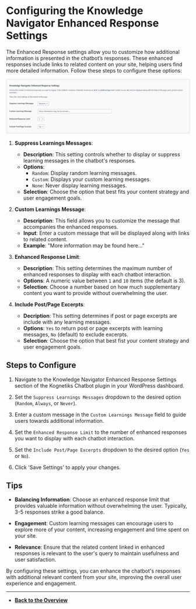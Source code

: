 # Configuring the Knowledge Navigator Enhanced Response Settings

The Enhanced Response settings allow you to customize how additional information is presented in the chatbot’s responses. These enhanced responses include links to related content on your site, helping users find more detailed information. Follow these steps to configure these options:

![Knowledge Navigator Enhanced Response Setting](knowledge-navigator-enhanced-response-settings.png)

1. **Suppress Learnings Messages**:
   - **Description**: This setting controls whether to display or suppress learning messages in the chatbot's responses.
   - **Options**: 
     - `Random`: Display random learning messages.
     - `Custom`: Displays your custom learning messages.
     - `None`: Never display learning messages.
   - **Selection**: Choose the option that best fits your content strategy and user engagement goals.

2. **Custom Learnings Message**:
   - **Description**: This field allows you to customize the message that accompanies the enhanced responses.
   - **Input**: Enter a custom message that will be displayed along with links to related content.
   - **Example**: "More information may be found here..."

3. **Enhanced Response Limit**:
   - **Description**: This setting determines the maximum number of enhanced responses to display with each chatbot interaction.
   - **Options**: A numeric value between `1` and `10` items (the default is 3).
   - **Selection**: Choose a number based on how much supplementary content you want to provide without overwhelming the user.

4. **Include Post/Page Excerpts**:
   - **Decription**: This setting determines if post or page excerpts are include with any learning messages.
   - **Options**: `Yes` to return post or page excerpts with learning messages, `No` (default) to exclude excerpts.
   - **Selection**: Choose the option that best fist your content strategy and user engagement goals.

## Steps to Configure

1. Navigate to the Knowledge Navigator Enhanced Response Settings section of the Kognetiks Chatbot plugin in your WordPress dashboard.

2. Set the `Suppress Learnings Messages` dropdown to the desired option (`Random`, `Always`, or `Never`).

3. Enter a custom message in the `Custom Learnings Message` field to guide users towards additional information.

4. Set the `Enhanced Response Limit` to the number of enhanced responses you want to display with each chatbot interaction.

5. Set the `Include Post/Page Excerpts` dropdown to the desired option (`Yes` or `No`).

6. Click 'Save Settings' to apply your changes.

## Tips

- **Balancing Information**: Choose an enhanced response limit that provides valuable information without overwhelming the user. Typically, 3-5 responses strike a good balance.

- **Engagement**: Custom learning messages can encourage users to explore more of your content, increasing engagement and time spent on your site.

- **Relevance**: Ensure that the related content linked in enhanced responses is relevant to the user's query to maintain usefulness and user satisfaction.

By configuring these settings, you can enhance the chatbot's responses with additional relevant content from your site, improving the overall user experience and engagement.

---

- **[Back to the Overview](/overview.md)**

